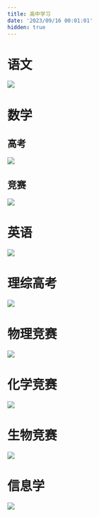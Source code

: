 ```yaml
---
title: 高中学习
date: '2023/09/16 00:01:01'
hidden: true
---
```

# 语文
![](../img/语文高考.jpg)
# 数学
## 高考
![](../img/数学高考.jpg)
## 竞赛
![](../img/数学竞赛.jpg)
# 英语
![](../img/英语高考.jpg)
# 理综高考
![](../img/理综高考.jpg)
# 物理竞赛
![](../img/物理竞赛.jpg)
# 化学竞赛
![](../img/化学竞赛.jpg)
# 生物竞赛
![](../img/生物竞赛.jpg)
# 信息学
![](../img/信息学竞赛.jpg)
